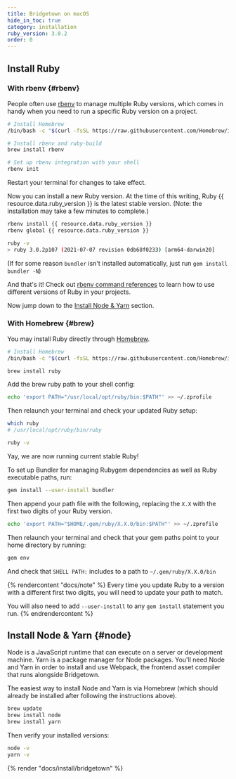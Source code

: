 ```yaml
---
title: Bridgetown on macOS
hide_in_toc: true
category: installation
ruby_version: 3.0.2
order: 0
---
```


## Install Ruby

### With rbenv {#rbenv}

People often use [rbenv](https://github.com/rbenv/rbenv) to manage multiple
Ruby versions, which comes in handy when you need to run a specific Ruby version on a project.

```sh
# Install Homebrew
/bin/bash -c "$(curl -fsSL https://raw.githubusercontent.com/Homebrew/install/HEAD/install.sh)"

# Install rbenv and ruby-build
brew install rbenv

# Set up rbenv integration with your shell
rbenv init
```

Restart your terminal for changes to take effect.

Now you can install a new Ruby version. At the time of this writing, Ruby {{ resource.data.ruby_version }} is the latest stable version. (Note: the installation may take a few minutes to complete.)

```sh
rbenv install {{ resource.data.ruby_version }}
rbenv global {{ resource.data.ruby_version }}

ruby -v
> ruby 3.0.2p107 (2021-07-07 revision 0db68f0233) [arm64-darwin20]
```

(If for some reason `bundler` isn't installed automatically, just run `gem install bundler -N`)

And that's it! Check out [rbenv command references](https://github.com/rbenv/rbenv#command-reference) to learn how to use different versions of Ruby in your projects.

Now jump down to the [Install Node & Yarn](#node) section.

### With Homebrew {#brew}

You may install Ruby directly through [Homebrew](https://brew.sh).

```sh
# Install Homebrew
/bin/bash -c "$(curl -fsSL https://raw.githubusercontent.com/Homebrew/install/HEAD/install.sh)"

brew install ruby
```

Add the brew ruby path to your shell config:

```sh
echo 'export PATH="/usr/local/opt/ruby/bin:$PATH"' >> ~/.zprofile
```

Then relaunch your terminal and check your updated Ruby setup:

```sh
which ruby
# /usr/local/opt/ruby/bin/ruby

ruby -v
```

Yay, we are now running current stable Ruby!

To set up Bundler for managing Rubygem dependencies as well as Ruby executable paths, run:

```sh
gem install --user-install bundler
```

Then append your path file with the following, replacing the `X.X` with the first two digits of your Ruby version.

```sh
echo 'export PATH="$HOME/.gem/ruby/X.X.0/bin:$PATH"' >> ~/.zprofile
```

Then relaunch your terminal and check that your gem paths point to your home directory by running:

```sh
gem env
```

And check that `SHELL PATH:` includes to a path to `~/.gem/ruby/X.X.0/bin`

{% rendercontent "docs/note" %}
Every time you update Ruby to a version with a different first two digits, you will need to update your path to match.

You will also need to add `--user-install` to any `gem install` statement you run.
{% endrendercontent %}

## Install Node & Yarn {#node}

Node is a JavaScript runtime that can execute on a server or development machine. Yarn
is a package manager for Node packages. You'll need Node and Yarn in order to install
and use Webpack, the frontend asset compiler that runs alongside Bridgetown.

The easiest way to install Node and Yarn is via Homebrew (which should already be installed after following the instructions above).

```sh
brew update
brew install node
brew install yarn
```

Then verify your installed versions:

```sh
node -v
yarn -v
```

{% render "docs/install/bridgetown" %}
